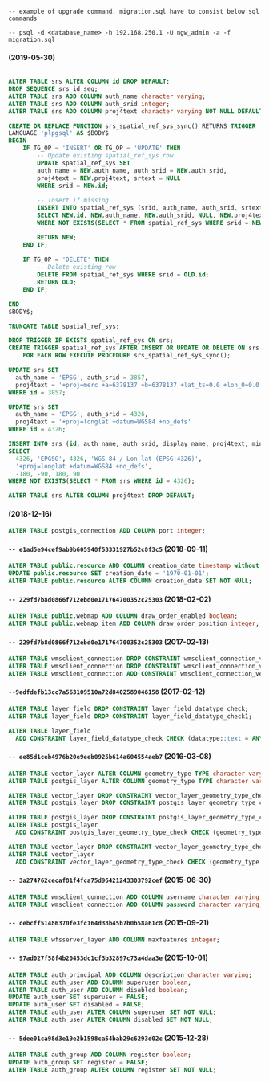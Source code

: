 `-- example of upgrade command. migration.sql have to consist below sql commands`

`-- psql -d <database_name> -h 192.168.250.1 -U ngw_admin -a -f migration.sql`

#### (2019-05-30)

```sql

ALTER TABLE srs ALTER COLUMN id DROP DEFAULT;
DROP SEQUENCE srs_id_seq;
ALTER TABLE srs ADD COLUMN auth_name character varying;
ALTER TABLE srs ADD COLUMN auth_srid integer;
ALTER TABLE srs ADD COLUMN proj4text character varying NOT NULL DEFAULT ''; 

CREATE OR REPLACE FUNCTION srs_spatial_ref_sys_sync() RETURNS TRIGGER
LANGUAGE 'plpgsql' AS $BODY$
BEGIN
    IF TG_OP = 'INSERT' OR TG_OP = 'UPDATE' THEN
        -- Update existing spatial_ref_sys row
        UPDATE spatial_ref_sys SET
        auth_name = NEW.auth_name, auth_srid = NEW.auth_srid,
        proj4text = NEW.proj4text, srtext = NULL
        WHERE srid = NEW.id;
        
        -- Insert if missing
        INSERT INTO spatial_ref_sys (srid, auth_name, auth_srid, srtext, proj4text)
        SELECT NEW.id, NEW.auth_name, NEW.auth_srid, NULL, NEW.proj4text
        WHERE NOT EXISTS(SELECT * FROM spatial_ref_sys WHERE srid = NEW.id);

        RETURN NEW;
    END IF;
    
    IF TG_OP = 'DELETE' THEN
        -- Delete existing row
        DELETE FROM spatial_ref_sys WHERE srid = OLD.id;
        RETURN OLD;
    END IF;

END
$BODY$;

TRUNCATE TABLE spatial_ref_sys;

DROP TRIGGER IF EXISTS spatial_ref_sys ON srs;
CREATE TRIGGER spatial_ref_sys AFTER INSERT OR UPDATE OR DELETE ON srs
    FOR EACH ROW EXECUTE PROCEDURE srs_spatial_ref_sys_sync();

UPDATE srs SET
  auth_name = 'EPSG', auth_srid = 3857,
  proj4text = '+proj=merc +a=6378137 +b=6378137 +lat_ts=0.0 +lon_0=0.0 +x_0=0.0 +y_0=0 +k=1.0 +units=m +nadgrids=@null +wktext +no_defs'
WHERE id = 3857;

UPDATE srs SET
  auth_name = 'EPSG', auth_srid = 4326, 
  proj4text = '+proj=longlat +datum=WGS84 +no_defs'
WHERE id = 4326;

INSERT INTO srs (id, auth_name, auth_srid, display_name, proj4text, minx, miny, maxx, maxy)
SELECT
  4326, 'EPGSG', 4326, 'WGS 84 / Lon-lat (EPSG:4326)',
  '+proj=longlat +datum=WGS84 +no_defs',
  -180, -90, 180, 90
WHERE NOT EXISTS(SELECT * FROM srs WHERE id = 4326);

ALTER TABLE srs ALTER COLUMN proj4text DROP DEFAULT;
```

#### (2018-12-16)

```sql
ALTER TABLE postgis_connection ADD COLUMN port integer;
```

#### `-- e1ad5e94cef9ab9b605948f53331927b52c8f3c5` (2018-09-11)

```sql
ALTER TABLE public.resource ADD COLUMN creation_date timestamp without time zone;
UPDATE public.resource SET creation_date = '1970-01-01';
ALTER TABLE public.resource ALTER COLUMN creation_date SET NOT NULL;
```

#### `-- 229fd7b8d0866f712ebd0e171764700352c25303` (2018-02-02)

```sql
ALTER TABLE public.webmap ADD COLUMN draw_order_enabled boolean;
ALTER TABLE public.webmap_item ADD COLUMN draw_order_position integer;
```

#### `-- 229fd7b8d0866f712ebd0e171764700352c25303` (2017-02-13)

```sql
ALTER TABLE wmsclient_connection DROP CONSTRAINT wmsclient_connection_version_check;
ALTER TABLE wmsclient_connection DROP CONSTRAINT wmsclient_connection_version_check1;
ALTER TABLE wmsclient_connection ADD CONSTRAINT wmsclient_connection_version_check CHECK (version IN ('1.1.1', '1.3.0'));
```

#### `--9edfdefb13cc7a563109510a72d8402589046158` (2017-02-12)

```sql
ALTER TABLE layer_field DROP CONSTRAINT layer_field_datatype_check;
ALTER TABLE layer_field DROP CONSTRAINT layer_field_datatype_check1;

ALTER TABLE layer_field
  ADD CONSTRAINT layer_field_datatype_check CHECK (datatype::text = ANY (ARRAY['INTEGER'::character varying, 'BIGINT'::character varying, 'REAL'::character varying, 'STRING'::character varying, 'DATE'::character varying, 'TIME'::character varying, 'DATETIME'::character varying]::text[]));
```

#### `-- ee85d1ceb4976b20e9eeb0925b614a604554aeb7` (2016-03-08)

```sql
ALTER TABLE vector_layer ALTER COLUMN geometry_type TYPE character varying(15);
ALTER TABLE postgis_layer ALTER COLUMN geometry_type TYPE character varying(15);

ALTER TABLE vector_layer DROP CONSTRAINT vector_layer_geometry_type_check1;
ALTER TABLE postgis_layer DROP CONSTRAINT postgis_layer_geometry_type_check1;

ALTER TABLE postgis_layer DROP CONSTRAINT postgis_layer_geometry_type_check;
ALTER TABLE postgis_layer
  ADD CONSTRAINT postgis_layer_geometry_type_check CHECK (geometry_type::text = ANY (ARRAY['POINT'::character varying, 'LINESTRING'::character varying, 'POLYGON'::character varying, 'MULTIPOINT'::character varying, 'MULTILINESTRING'::character varying, 'MULTIPOLYGON'::character varying]::text[]));

ALTER TABLE vector_layer DROP CONSTRAINT vector_layer_geometry_type_check;
ALTER TABLE vector_layer
  ADD CONSTRAINT vector_layer_geometry_type_check CHECK (geometry_type::text = ANY (ARRAY['POINT'::character varying, 'LINESTRING'::character varying, 'POLYGON'::character varying, 'MULTIPOINT'::character varying, 'MULTILINESTRING'::character varying, 'MULTIPOLYGON'::character varying]::text[]));
```

#### `-- 3a274762cecaf81f4fca75d96421243303792cef` (2015-06-30)

```sql
ALTER TABLE wmsclient_connection ADD COLUMN username character varying;
ALTER TABLE wmsclient_connection ADD COLUMN password character varying;
```


#### `-- cebcff51486370fe3fc164d38b45b7b0b58a61c8` (2015-09-21)

```sql
ALTER TABLE wfsserver_layer ADD COLUMN maxfeatures integer;
```


#### `-- 97ad027f58f4b20453dc1cf3b32897c73a4daa3e` (2015-10-01)

```sql
ALTER TABLE auth_principal ADD COLUMN description character varying;
ALTER TABLE auth_user ADD COLUMN superuser boolean;
ALTER TABLE auth_user ADD COLUMN disabled boolean;
UPDATE auth_user SET superuser = FALSE;
UPDATE auth_user SET disabled = FALSE;
ALTER TABLE auth_user ALTER COLUMN superuser SET NOT NULL;
ALTER TABLE auth_user ALTER COLUMN disabled SET NOT NULL;
```

#### `-- 5dee01ca98d3e19e2b1598ca54bab29c6293d02c` (2015-12-28)

```sql
ALTER TABLE auth_group ADD COLUMN register boolean;
UPDATE auth_group SET register = FALSE;
ALTER TABLE auth_group ALTER COLUMN register SET NOT NULL;
```
